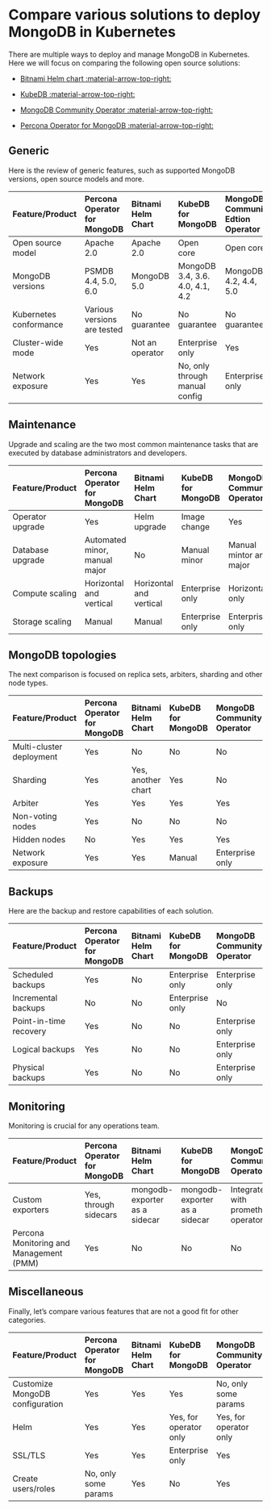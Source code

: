 # Compare various solutions to deploy MongoDB in Kubernetes

There are multiple ways to deploy and manage MongoDB in Kubernetes. Here we will focus on comparing the following open source solutions:

* [Bitnami Helm chart :material-arrow-top-right:](https://github.com/bitnami/charts/tree/master/bitnami/mongodb)

* [KubeDB :material-arrow-top-right:](https://github.com/kubedb)

* [MongoDB Community Operator :material-arrow-top-right:](https://github.com/mongodb/mongodb-kubernetes-operator)

* [Percona Operator for MongoDB :material-arrow-top-right:](https://github.com/percona/percona-server-mongodb-operator/)

## Generic

Here is the review of generic features, such as supported MongoDB versions, open source models and more.

| Feature/Product   | Percona Operator for MongoDB | Bitnami Helm Chart | KubeDB for MongoDB | MongoDB Community Edtion Operator |
|:------------------|:-----------------------------|:-------------------|:-------------------|:----------------------------------|
| Open source model | Apache 2.0                   | Apache 2.0         | Open core          | Open core                         |
| MongoDB versions  | PSMDB 4.4, 5.0, 6.0          | MongoDB 5.0        | MongoDB 3.4, 3.6. 4.0, 4.1, 4.2 | MongoDB 4.2, 4.4, 5.0|
| Kubernetes conformance | Various versions are tested | No guarantee   | No guarantee       | No guarantee                      |
| Cluster-wide mode | Yes                          | Not an operator    | Enterprise only    | Yes                               |
| Network exposure  | Yes                          | Yes                | No, only through manual config | Enterprise only       |

## Maintenance

Upgrade and scaling are the two most common maintenance tasks that are executed by database administrators and developers.

| Feature/Product   | Percona Operator for MongoDB | Bitnami Helm Chart | KubeDB for MongoDB | MongoDB Community Operator        |
|:------------------|:-----------------------------|:-------------------|:-------------------|:----------------------------------|
| Operator upgrade  | Yes                          | Helm upgrade       | Image change       | Yes                               |
| Database upgrade  | Automated minor, manual major| No                 | Manual minor       | Manual mintor and major           |
| Compute scaling   | Horizontal and vertical      | Horizontal and vertical | Enterprise only | Horizontal only                 |
| Storage scaling   | Manual                       | Manual             | Enterprise only    | Enterprise only                   |

## MongoDB topologies

The next comparison is focused on replica sets, arbiters, sharding and other node types.

| Feature/Product   | Percona Operator for MongoDB | Bitnami Helm Chart | KubeDB for MongoDB | MongoDB Community Operator        |
|:------------------|:-----------------------------|:-------------------|:-------------------|:----------------------------------|
| Multi-cluster deployment | Yes                   | No                 | No                 | No                                |
| Sharding          | Yes                          | Yes, another chart | Yes                | No                                |
| Arbiter           | Yes                          | Yes                | Yes                | Yes                               |
| Non-voting nodes  | Yes                          | No                 | No                 | No                                |
| Hidden nodes      | No                           | Yes                | Yes                | Yes                               |
| Network exposure  | Yes                          | Yes                | Manual             | Enterprise only                   |

## Backups

Here are the backup and restore capabilities of each solution.

| Feature/Product   | Percona Operator for MongoDB | Bitnami Helm Chart | KubeDB for MongoDB | MongoDB Community Operator        |
|:------------------|:-----------------------------|:-------------------|:-------------------|:----------------------------------|
| Scheduled backups | Yes                          | No                 | Enterprise only    | Enterprise only                   |
| Incremental backups | No                         | No                 | Enterprise only    | No                                |
| Point-in-time recovery | Yes                     | No                 | No                 | Enterprise only                   |
| Logical backups | Yes                            | No                 | No                 | Enterprise only                   |
| Physical backups | Yes                           | No                 | No                 | Enterprise only                   |

## Monitoring

Monitoring is crucial for any operations team.

| Feature/Product   | Percona Operator for MongoDB | Bitnami Helm Chart | KubeDB for MongoDB | MongoDB Community Operator        |
|:------------------|:-----------------------------|:-------------------|:-------------------|:----------------------------------|
| Custom exporters  | Yes, through sidecars        | mongodb-exporter as a sidecar | mongodb-exporter as a sidecar | Integrate with prometheus operator |
| Percona Monitoring and Management (PMM) | Yes    | No                 | No                 | No                                |

## Miscellaneous

Finally, let’s compare various features that are not a good fit for other categories.

| Feature/Product   | Percona Operator for MongoDB | Bitnami Helm Chart | KubeDB for MongoDB | MongoDB Community Operator        |
|:------------------|:-----------------------------|:-------------------|:-------------------|:----------------------------------|
| Customize MongoDB configuration | Yes            | Yes                | Yes                | No, only some params              |
| Helm              | Yes                          | Yes                | Yes, for operator only | Yes, for operator only        |
| SSL/TLS           | Yes                          | Yes                | Enterprise only    | Yes                               |
| Create users/roles| No, only some params         | Yes                | No                 | Yes                               |
